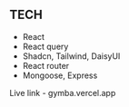 ## TECH

- React
- React query
- Shadcn, Tailwind, DaisyUI
- React router
- Mongoose, Express

Live link - gymba.vercel.app

